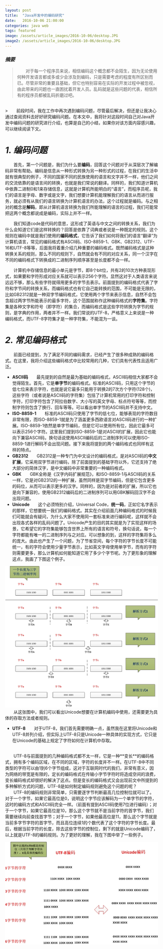 ```yaml
---
layout: post
title:  "Java开发中的编码研究"
date:   2016-10-06 21:00:00
categories: java web
tags: featured
image: /assets/article_images/2016-10-06/desktop.JPG
image2: /assets/article_images/2016-10-06/desktop.JPG
---
```

### *摘要*
>　　对于每一个程序员来说，相信编码这个概念都不会陌生，因为无论使用何种开发语言都或多或少会涉及到编码，只是需要考虑的程度有所区别而已。尽管非常的重要且基础，但它也特别容易在实际的开发过程中被忽视，由此带来的问题也一直困扰着开发人员。乱码就是这些问题的代表，相信所有的程序员都被乱码折磨过吧。
<br>
>　　前段时间，我在工作中再次遇到编码问题，尽管最后解决，但还是让我决心通过查阅资料去好好研究编码问题。在本文中，我将针对这段时间自己对Java开发中编码问题的研究进行介绍，也算是自己的小结，如果你对该方面内容感兴趣，可以继续阅读下文。

# *1. 编码问题* #
　　首先，第一个问题是，我们为什么要**编码**，回答这个问题对于从深层次了解编码非常有帮助。编码是信息从一种形式转换为另一种形式的过程，在我们的生活中就有很典型的例子，不同的国家不同的民族使用的语言和文字并不一样，他们之间的交流依靠的是语言间的转换，也就是我们常说的翻译。同样的，我们知道计算机中依靠二进制0和1来存储信息，这就是计算机所能明白的“语言”，而程序员呢，我们的语言是字母、数字或是文字，我们想要计算机能理解我们的语言从而进行服务，就必须有从我们的语言转换为计算机语言的办法，这个过程就是编码。与之相对的概念是**解码**，即从计算机语言转换为我们所能理解的语言的过程，我们可能常把这两个概念都说成是编码，实际上并不一样。

　　我们知道code是代码的意思，这形成了英语与中文之间的转换关系，我们为什么会知道它们是这样转换的？回答是依靠了词典或者说是一种既定的规则。这个规则在编码中就是我们使用的**编码格式**，它告诉了我们如何将我们的语言“翻译”为计算机语言，常见的编码格式有ASCII码、ISO-8859-1、GBK、GB2312、UTF-16和UTF-8等等，后面我将着重介绍几种重要的编码格式。既然编码格式是这种转换关系的规则，那么不同的规则下，自然就会有不同的对应关系，同一个汉字在不同的编码格式下转换成的二进制序列顺序甚至是长度都不会一样。

　　计算机中存储信息的最小单元是字节，即8个bit位，共有2的10次方种表现形式，如果要和字符形成对应关系就可以表示256个字符。显然这对于人类语言来说远远不够，那么有些字符就得用更多的字节去表示。前面提到的编码格式代表了字符和字节间的转换关系，而编码格式也有它自己能转换的范围，不可能是无限的，比如GB2312就是一种双字节编码格式，它使用两个字节来表示信息，自然不会包含超过两字节所能表示的最多字符，这个范围就称作这种编码格式的**字符集**。字符集是各种文字和符号（即字符）的集合，而编码格式是这些字符转换为字节的规则，是字典的作用，两者并不一样。我们常说的UTF-8，严格意义上来说是一种编码格式，而UTF-8字符集才是一种字符集，不能混为一谈。

# *2. 常见编码格式* #
　　前面已经提到，为了满足不同的编码需求，已经产生了很多种成熟的编码格式。在这里，我将介绍这些编码格式中比较常用的几种，它们具有代表性且适用广泛。

* **ASCII码**　　最先提到的自然是最为基础的编码格式，ASCII码相信大家都不会觉得陌生。首先，它是**单字节**的编码格式。标准的ASCII码，只用这个字节的低七位来表示字符，也就是说它最多只能用于转换2的7次方个字符(128个)，这些字符（或者说是ASCII码的字符集）包括了计算机常用的打印字符和控制字符，打印字符包含了阿拉伯数字、大小写的英文字母、标点符号等等，而控制字符则包含了换行、回车等等。可以看出单字节的ASCII码并不支持中文。
* **ISO-8859-1**　　标准的ASCII码只使用了字节的低七位，能够表现的字符数目非常有限，而ISO-8859-1就是为了涵盖更多西欧语言对ASCII码进行的一种扩展。ISO-8859-1依然是单字节编码，但是它可以使用所有位，因此它最多可以表示256个字符。这里我们提到ISO-8859-1是对ASCII的扩展，因此它也能向下兼容ASCII码，换句话说使用ASCII编码后的二进制序列可以使用ISO-8859-1进行解码不会出现问题。接下来我将提到的两个编码格式也同样有这样的特点。
* **GB2312**　　GB2312是一种专门为中文设计的编码格式，是对ASCII码的**中文扩展**，它采用双字节进行编码，除了前面提到的基础字符以外，它还支持了绝大部分的简体汉字，是中文编码中非常重要的一种编码格式。
* **GBK**　　GBK全称是《汉字内码扩展规范》，和ISO-8859-1与ASCII码的关系一样，它是对GB2312的一种扩展，虽然同样是双字节编码，但是它包含更多的码位，从而可以表示更多的汉字。同样的，因为是对前者的扩展，所以它也是向下兼容的，使用GB2312编码后的二进制序列可以用GBK解码回汉字不会出现问题。
* **Unicode**　　这个必须特别介绍，Universal Code，**统一码**，正如它名字表示的那样，它想要统一我们的编码格式。其实在介绍前面几种编码格式的时候我们可能就会有疑问，为什么大家不使用同一套标准来进行编码呢，这样就不会出现各式各样的乱码问题了。Unicode产生的目的其实就是为了实现这样的场景，它希望它的字符集能够包含世界上所有的语言和符号，换句话说，每一个字符都能有唯一的二进制序列与之对应。可以想象的到，这样的字符集将多么的庞大。由此也产生了一个问题，为了节省空间，每个字符的字节长度不可能统一，有的字符会使用少量字节表示，比如英文字母使用单字节，而有的字符则需要更多，那么计算机如何能知道它用了多少个字节呢。为了更形象的理解这点，我画了下图这个例子。

![同一序列的多种解析方式](/assets/article_images/2016-10-06/2016-10-06_1.jpg "同一序列的多种解析方式")
<br>
　　从这张图中，我们可以看出Unicode想要在计算机编码中使用，还需要更为具体的存取方法或者规则。

* **UTF-8**　　对于UTF-8，我们首先需要明确一点，虽然我在这里将Unicode和UTF-8并列介绍，但实际上UTF-8只是Unicode一种具体的实现方式，它只是在Unicode的基础上规定了字符如何在计算机中存取。
<br>
　　UTF-8与前面提到的几种编码格式都不太一样，它是一种**变长**的编码格式，拥有多个编码区域，在不同的区域，字符的长度并不一样。在UTF-8中不同类型的字符可以由1到6个字节组成，这对于互联网时代的我们，非常有意义，因为网络的带宽是有限的，定长的编码格式在传输小字节字符时将造成空间的浪费，变长编码格式却很好的解决了这点。但是变长的编码格式又会出现前文中所提到的多种解析方式的问题，UTF-8是如何制定编码规则避免这个问题的呢？
<br>
　　UTF-8的编码规则非常简单，只需要逐字节判断最高几位控制位就可以了。对于一个字节，如果它最高位是0，说明这个字节应该解码为一个单字节的字符，这时的编码方式和ASCII码完全一样。（前面有提到ASCII码使用7位进行编码）；对于一个字节，如果它最高位是10，那么这个字节就不是当前字符的首字节，我们需要继续向前查找首字节；对于一个字节，如果他最高位是11，那么这个字节就是当前多字节字符的首字节，而且高位连续1的个数代表了这个字符的字节长度。最后，根据当前字符的长度，除去这些字节的控制位，剩下的就是Unicode编码了，以上就是UTF-8的编码规则。为了更好的理解，我在下图中举了一些例子。

![UTF-8的编码规则](/assets/article_images/2016-10-06/2016-10-06_2.jpg "UTF-8的编码规则")
